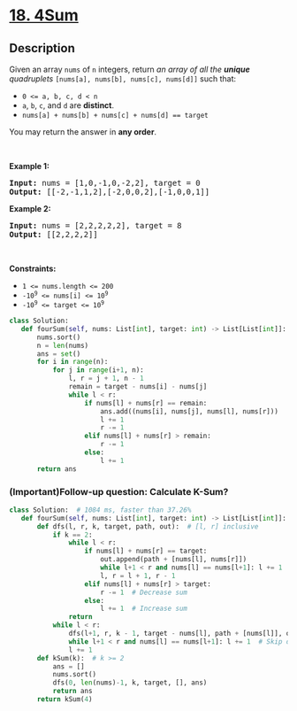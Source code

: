 # [18. 4Sum](https://leetcode.com/problems/4sum)


## Description

<!-- description:start -->

<p>Given an array <code>nums</code> of <code>n</code> integers, return <em>an array of all the <strong>unique</strong> quadruplets</em> <code>[nums[a], nums[b], nums[c], nums[d]]</code> such that:</p>

<ul>
	<li><code>0 &lt;= a, b, c, d&nbsp;&lt; n</code></li>
	<li><code>a</code>, <code>b</code>, <code>c</code>, and <code>d</code> are <strong>distinct</strong>.</li>
	<li><code>nums[a] + nums[b] + nums[c] + nums[d] == target</code></li>
</ul>

<p>You may return the answer in <strong>any order</strong>.</p>

<p>&nbsp;</p>
<p><strong class="example">Example 1:</strong></p>

<pre>
<strong>Input:</strong> nums = [1,0,-1,0,-2,2], target = 0
<strong>Output:</strong> [[-2,-1,1,2],[-2,0,0,2],[-1,0,0,1]]
</pre>

<p><strong class="example">Example 2:</strong></p>

<pre>
<strong>Input:</strong> nums = [2,2,2,2,2], target = 8
<strong>Output:</strong> [[2,2,2,2]]
</pre>

<p>&nbsp;</p>
<p><strong>Constraints:</strong></p>

<ul>
	<li><code>1 &lt;= nums.length &lt;= 200</code></li>
	<li><code>-10<sup>9</sup> &lt;= nums[i] &lt;= 10<sup>9</sup></code></li>
	<li><code>-10<sup>9</sup> &lt;= target &lt;= 10<sup>9</sup></code></li>
</ul>

```python
class Solution:
   def fourSum(self, nums: List[int], target: int) -> List[List[int]]:
       nums.sort()
       n = len(nums)
       ans = set()
       for i in range(n):
           for j in range(i+1, n):
               l, r = j + 1, n - 1
               remain = target - nums[i] - nums[j]
               while l < r:
                   if nums[l] + nums[r] == remain:
                       ans.add((nums[i], nums[j], nums[l], nums[r]))
                       l += 1
                       r -= 1
                   elif nums[l] + nums[r] > remain:
                       r -= 1
                   else:
                       l += 1
       return ans
```





### (Important)Follow-up question: Calculate K-Sum?
```python
class Solution:  # 1084 ms, faster than 37.26%
   def fourSum(self, nums: List[int], target: int) -> List[List[int]]:
       def dfs(l, r, k, target, path, out):  # [l, r] inclusive
           if k == 2:
               while l < r:
                   if nums[l] + nums[r] == target:
                       out.append(path + [nums[l], nums[r]])
                       while l+1 < r and nums[l] == nums[l+1]: l += 1  # Skip duplicate nums[l]
                       l, r = l + 1, r - 1
                   elif nums[l] + nums[r] > target:
                       r -= 1  # Decrease sum
                   else:
                       l += 1  # Increase sum
               return
           while l < r:
               dfs(l+1, r, k - 1, target - nums[l], path + [nums[l]], out)
               while l+1 < r and nums[l] == nums[l+1]: l += 1  # Skip duplicate nums[i]
               l += 1
       def kSum(k):  # k >= 2
           ans = []
           nums.sort()
           dfs(0, len(nums)-1, k, target, [], ans)
           return ans
       return kSum(4)
```

